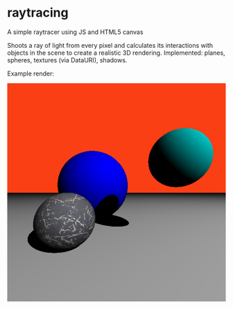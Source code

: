 # raytracing
A simple raytracer using JS and HTML5 canvas

Shoots a ray of light from every pixel and calculates its interactions with objects in the scene to create a realistic 3D rendering. Implemented: planes, spheres, textures (via DataURI), shadows.

Example render:

![example render](https://raw.githubusercontent.com/matthewcaren/raytracing/master/scene.png)
